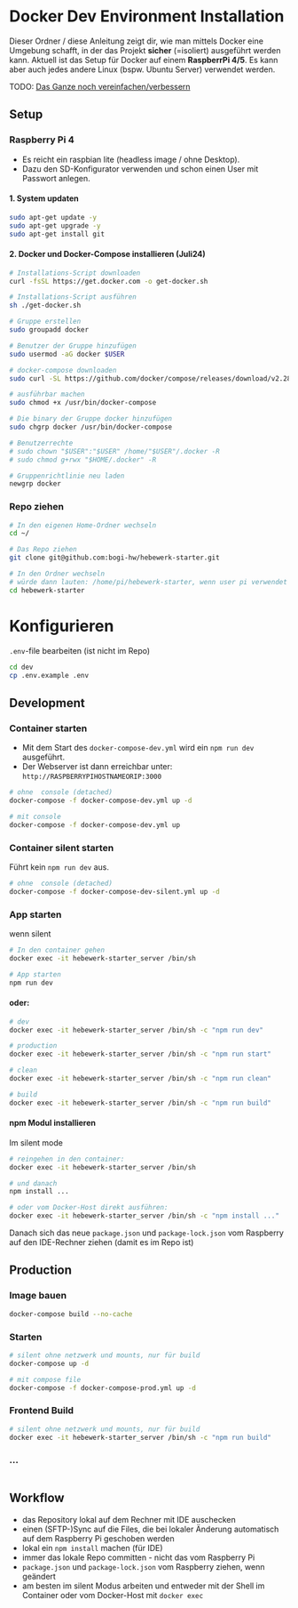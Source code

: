 # Docker Dev Environment Installation

Dieser Ordner / diese Anleitung zeigt dir, wie man mittels Docker eine Umgebung schafft, in der das Projekt **sicher** (=isoliert)
ausgeführt werden kann. Aktuell ist das Setup für Docker auf einem **RaspberrPi 4/5**. Es kann aber auch jedes andere Linux (bspw. Ubuntu Server) verwendet werden.

TODO: [Das Ganze noch vereinfachen/verbessern](https://github.com/bogi-hw/hebewerk-starter/issues/2)

## Setup
### Raspberry Pi 4
 
- Es reicht ein raspbian lite (headless image / ohne Desktop).
- Dazu den SD-Konfigurator verwenden und schon einen User mit Passwort anlegen.  

#### 1. System updaten
```bash
sudo apt-get update -y
sudo apt-get upgrade -y
sudo apt-get install git
```

#### 2. Docker und Docker-Compose installieren (Juli24)

```bash
# Installations-Script downloaden
curl -fsSL https://get.docker.com -o get-docker.sh

# Installations-Script ausführen
sh ./get-docker.sh

# Gruppe erstellen 
sudo groupadd docker

# Benutzer der Gruppe hinzufügen
sudo usermod -aG docker $USER  

# docker-compose downloaden
sudo curl -SL https://github.com/docker/compose/releases/download/v2.28.1/docker-compose-linux-armv7 -o /usr/bin/docker-compose

# ausführbar machen
sudo chmod +x /usr/bin/docker-compose

# Die binary der Gruppe docker hinzufügen
sudo chgrp docker /usr/bin/docker-compose

# Benutzerrechte
# sudo chown "$USER":"$USER" /home/"$USER"/.docker -R
# sudo chmod g+rwx "$HOME/.docker" -R

# Gruppenrichtlinie neu laden
newgrp docker
```

### Repo ziehen

```bash
# In den eigenen Home-Ordner wechseln
cd ~/

# Das Repo ziehen
git clone git@github.com:bogi-hw/hebewerk-starter.git

# In den Ordner wechseln
# würde dann lauten: /home/pi/hebewerk-starter, wenn user pi verwendet wird
cd hebewerk-starter 
```

# Konfigurieren
`.env`-file bearbeiten (ist nicht im Repo)

```bash
cd dev
cp .env.example .env
```

## Development

### Container starten

- Mit dem Start des `docker-compose-dev.yml` wird ein `npm run dev` ausgeführt.  
- Der Webserver ist dann erreichbar unter: `http://RASPBERRYPIHOSTNAMEORIP:3000`

```bash
# ohne  console (detached)
docker-compose -f docker-compose-dev.yml up -d

# mit console
docker-compose -f docker-compose-dev.yml up
```

### Container silent starten
Führt kein `npm run dev` aus.
```bash
# ohne  console (detached)
docker-compose -f docker-compose-dev-silent.yml up -d
```

### App starten
wenn silent
```bash
# In den container gehen
docker exec -it hebewerk-starter_server /bin/sh 

# App starten
npm run dev
```
#### oder:

```bash
# dev
docker exec -it hebewerk-starter_server /bin/sh -c "npm run dev"

# production
docker exec -it hebewerk-starter_server /bin/sh -c "npm run start"

# clean
docker exec -it hebewerk-starter_server /bin/sh -c "npm run clean"

# build
docker exec -it hebewerk-starter_server /bin/sh -c "npm run build"
```

#### npm Modul installieren
Im silent mode
```bash
# reingehen in den container:
docker exec -it hebewerk-starter_server /bin/sh

# und danach
npm install ...

# oder vom Docker-Host direkt ausführen:
docker exec -it hebewerk-starter_server /bin/sh -c "npm install ..."
```

Danach sich das neue `package.json` und `package-lock.json` vom Raspberry auf den IDE-Rechner ziehen (damit es im Repo ist)

## Production
### Image bauen
```bash
docker-compose build --no-cache
```

### Starten
```bash
# silent ohne netzwerk und mounts, nur für build
docker-compose up -d

# mit compose file
docker-compose -f docker-compose-prod.yml up -d
````

### Frontend Build
```bash
# silent ohne netzwerk und mounts, nur für build
docker exec -it hebewerk-starter_server /bin/sh -c "npm run build"
```

### ...
```bash
```


## Workflow
- das Repository lokal auf dem Rechner mit IDE auschecken
- einen (SFTP-)Sync auf die Files, die bei lokaler Änderung automatisch auf dem Raspberry Pi geschoben werden
- lokal ein `npm install` machen (für IDE)
- immer das lokale Repo committen - nicht das vom Raspberry Pi
- `package.json` und `package-lock.json` vom Raspberry ziehen, wenn geändert
- am besten im silent Modus arbeiten und entweder mit der Shell im Container oder vom Docker-Host mit `docker exec`

